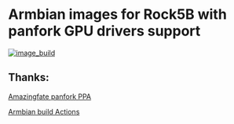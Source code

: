 # Armbian images for Rock5B with panfork GPU drivers support
[![image_build](https://github.com/chainsx/armbian-rock5b/workflows/Build/badge.svg)](https://github.com/chainsx/armbian-rock5b/actions/workflows/build.yml)

## Thanks:

[Amazingfate panfork PPA](https://launchpad.net/~liujianfeng1994/+archive/ubuntu/panfork-mesa)

[Armbian build Actions](https://github.com/radxa/armbian-compile-action)

